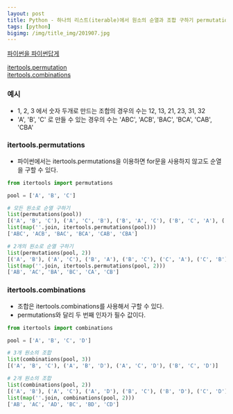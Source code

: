 ```yaml
---
layout: post
title: Python - 하나의 리스트(iterable)에서 원소의 순열과 조합 구하기 permutations, combinations
tags: [python]
bigimg: /img/title_img/201907.jpg
---
```


[파이썬을 파이썬답게](https://programmers.co.kr/learn/courses/4008/lessons/12836)

[itertools.permutation](https://docs.python.org/3/library/itertools.html#itertools.permutations)  
[itertools.combinations](https://docs.python.org/3/library/itertools.html#itertools.combinations)


### 예시
* 1, 2, 3 에서 숫자 두개로 만드는 조합의 경우의 수는 12, 13, 21, 23, 31, 32
* 'A', 'B', 'C' 로 만들 수 있는 경우의 수는 'ABC', 'ACB', 'BAC', 'BCA', 'CAB', 'CBA'

### itertools.permutations
* 파이썬에서는 itertools.permutations을 이용하면 for문을 사용하지 않고도 순열을 구할 수 있다.

```python
from itertools import permutations

pool = ['A', 'B', 'C']

# 모든 원소로 순열 구하기
list(permutations(pool))
[('A', 'B', 'C'), ('A', 'C', 'B'), ('B', 'A', 'C'), ('B', 'C', 'A'), ('C', 'A', 'B'), ('C', 'B', 'A')]
list(map(''.join, itertools.permutations(pool)))
['ABC', 'ACB', 'BAC', 'BCA', 'CAB', 'CBA']

# 2개의 원소로 순열 구하기
list(permutations(pool, 2))
[('A', 'B'), ('A', 'C'), ('B', 'A'), ('B', 'C'), ('C', 'A'), ('C', 'B')]
list(map(''.join, itertools.permutations(pool, 2)))
['AB', 'AC', 'BA', 'BC', 'CA', 'CB']
```

### itertools.combinations
* 조합은 itertools.combinations를 사용해서 구할 수 있다.
* permutations와 달리 두 번째 인자가 필수 값이다.

```python
from itertools import combinations

pool = ['A', 'B', 'C', 'D']

# 3개 원소의 조합
list(combinations(pool, 3))
[('A', 'B', 'C'), ('A', 'B', 'D'), ('A', 'C', 'D'), ('B', 'C', 'D')]

# 2개 원소의 조합
list(combinations(pool, 2))
[('A', 'B'), ('A', 'C'), ('A', 'D'), ('B', 'C'), ('B', 'D'), ('C', 'D')]
list(map(''.join, combinations(pool, 2)))
['AB', 'AC', 'AD', 'BC', 'BD', 'CD']
```